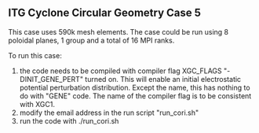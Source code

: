 ## ITG Cyclone Circular Geometry Case 5

This case uses 590k mesh elements. The case could be run using 8 poloidal planes, 1 group and a total of 16 MPI ranks.

To run this case:
1. the code needs to be compiled with compiler flag XGC_FLAGS "-DINIT_GENE_PERT" turned on. This will enable an initial electrostatic potential perturbation distribution. 
Except the name, this has nothing to do with "GENE" code. The name of the compiler flag is to be consistent with XGC1.
2. modify the email address in the run script "run_cori.sh"
3. run the code with ./run_cori.sh 
